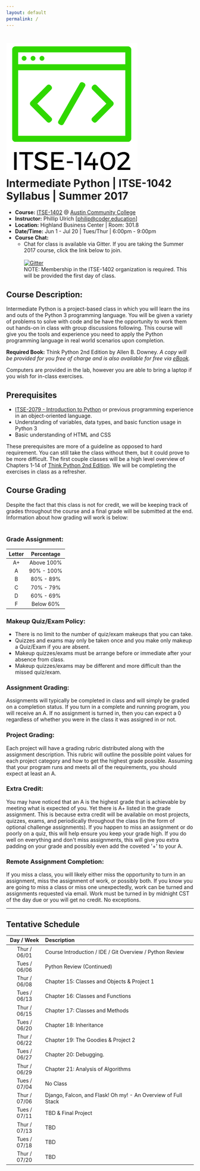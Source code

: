 ```yaml
---
layout: default
permalink: /
---
```


# <img src="assets/logo.png" alt="class logo" class="logo"/> **Intermediate Python | ITSE-1042 Syllabus | Summer 2017**


* **Course:** [ITSE-1402](http://continue.austincc.edu/schedule/view?id=77409) @ [Austin Community College](http://continue.austincc.edu/)
* **Instructor:** Phillip Ulrich [[philip@coder.education](mailto:philip@coder.education)]<br>
* **Location:** Highland Business Center | Room: 301.8<br>
* **Date/Time:** Jun 1 - Jul 20 | Tues/Thur | 6:00pm - 9:00pm<br>
* **Course Chat:**
    * Chat for class is available via Gitter. If you are taking the Summer 2017 course, click the link below to join.<br />  
    [![Gitter](https://badges.gitter.im/Join%20Chat.svg)](https://gitter.im/ITSE-1402/summer-2017)<br />
    NOTE: Membership in the ITSE-1402 organization is required. This will be provided the first day of class.


## <i class="fa fa-pencil"></i> Course Description:
Intermediate Python is a project-based class in which you will learn the ins and outs of the Python 3 programming language. You will be given a variety of problems to solve with code and be have the opportunity to work them out hands-on in class with group discussions following. This course will give you the tools and experience you need to apply the Python programming language in real world scenarios upon completion.

**Required Book:** Think Python 2nd Edition by Allen B. Downey. 
*A copy will be provided for you free of charge and is also available for free via [eBook](http://greenteapress.com/thinkpython2/thinkpython2.pdf).*

Computers are provided in the lab, however you are able to bring a laptop if you wish for in-class exercises.

## <i class="fa fa-vcard"></i> Prerequisites

* [ITSE-2079 - Introduction to Python](http://continue.austincc.edu/schedule/courses?name=Introduction%20to%20Python) or previous programming experience in an object-oriented language.
* Understanding of variables, data types, and basic function usage in Python 3
* Basic understanding of HTML and CSS

These prerequisites are more of a guideline as opposed to hard requirement. You can still take the class without them, but it could prove to be more difficult. The first couple classes will be a high level overview of Chapters 1-14 of [Think Python 2nd Edition](http://greenteapress.com/thinkpython2/thinkpython2.pdf). We will be completing the exercises in class as a refresher.  

## <i class="fa fa-font"></i> Course Grading
Despite the fact that this class is not for credit, we will be keeping track of grades throughout the course and a final grade will be submitted at the end. Information about how grading will work is below:
<br /><br />
### **Grade Assignment:**
| Letter | Percentage | 
| :----: | :--------: |
| A+     | Above 100% |
| A      | 90% - 100% |
| B      | 80% - 89%  |
| C      | 70% - 79%  |
| D      | 60% - 69%  |
| F      | Below 60%  |

### **Makeup Quiz/Exam Policy:**
- There is no limit to the number of quiz/exam makeups that you can take.
- Quizzes and exams may only be taken once and you make only makeup a Quiz/Exam if you are absent.
- Makeup quizzes/exams must be arrange before or immediate after your absence from class.
- Makeup quizzes/exams may be different and more difficult than the missed quiz/exam.

### **Assignment Grading:**
Assignments will typically be completed in class and will simply be graded on a completion status. If you turn in a complete and running program, you will receive an A. If no assignment is turned in, then you can expect a 0 regardless of whether you were in the class it was assigned in or not.

### **Project Grading:**
Each project will have a grading rubric distributed along with the assignment description. This rubric will outline the possible point values for each project category and how to get the highest grade possible. Assuming that your program runs and meets all of the requirements, you should expect at least an A. 

### **Extra Credit:**
You may have noticed that an A is the highest grade that is achievable by meeting what is expected of you. Yet there is A+ listed in the grade assignment. This is because extra credit will be available on most projects, quizzes, exams, and periodically throughout the class (in the form of optional challenge assignments). If you happen to miss an assignment or do poorly on a quiz, this will help ensure you keep your grade high. If you do well on everything and don't miss assignments, this will give you extra padding on your grade and possibly even add the coveted '+' to your A. 

### **Remote Assignment Completion:**
If you miss a class, you will likely either miss the opportunity to turn in an assignment, miss the assignment of work, or possibly both. If you know you are going to miss a class or miss one unexpectedly, work can be turned and assignments requested via email. Work must be turned in by midnight CST of the day due or you will get no credit. No exceptions. 

----------

## <i class="fa fa-calendar"></i> Tentative Schedule

| Day  /  Week | Description                                                   |
| :----------: | :------------------------------------------------------------ |
| Thur / 06/01 | Course Introduction / IDE / Git Overview / Python Review      |
| Tues / 06/06 | Python Review (Continued)                                     |
| Thur / 06/08 | Chapter 15: Classes and Objects & Project 1                   |
| Tues / 06/13 | Chapter 16: Classes and Functions                             |
| Thur / 06/15 | Chapter 17: Classes and Methods                               |
| Tues / 06/20 | Chapter 18: Inheritance                                       |
| Thur / 06/22 | Chapter 19: The Goodies & Project 2                           |
| Tues / 06/27 | Chapter 20: Debugging.                                        |
| Thur / 06/29 | Chapter 21: Analysis of Algorithms                            |
| Tues / 07/04 | No Class                                                      |
| Thur / 07/06 | Django, Falcon, and Flask! Oh my! - An Overview of Full Stack |
| Tues / 07/11 | TBD & Final Project
| Thur / 07/13 | TBD
| Tues / 07/18 | TBD
| Thur / 07/20 | TBD